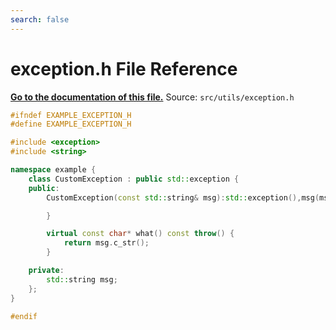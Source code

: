```yaml
---
search: false
---
```


# exception.h File Reference

**[Go to the documentation of this file.](exception_8h.md)**
Source: `src/utils/exception.h`

    
    
    
    
    
    
    
    
    
    
    
```cpp
#ifndef EXAMPLE_EXCEPTION_H
#define EXAMPLE_EXCEPTION_H

#include <exception>
#include <string>

namespace example {
    class CustomException : public std::exception {
    public:
        CustomException(const std::string& msg):std::exception(),msg(msg){

        }

        virtual const char* what() const throw() {
            return msg.c_str();
        }

    private:
        std::string msg;
    };
}

#endif
```


    
  
